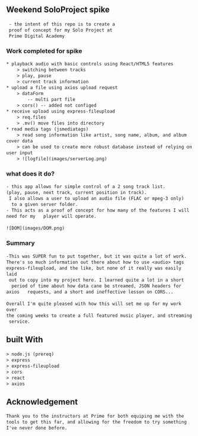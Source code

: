## Weekend SoloProject spike
     - the intent of this repo is to create a   
     proof of concept for my Solo Project at   
     Prime Digital Academy  
### Work completed for spike
    * playback audio with basic controls using React/HTML5 features
        > switching between tracks
        > play, pause
        > current track information
    * upload a file using axios upload request
        > dataForm 
            -- multi part file
        > cors() -- added not configed
    * receive upload using express-fileupload
        > req.files
        > .mv() move files into directory
    * read media tags (jsmediatags)
        > read song information like artist, song name, album, and album cover data
        > can be used to create more robust database instead of relying on user input
        > ![logfile](images/serverLog.png)

### what does it do?
    - this app allows for simple control of a 2 song track list.   
    (play, pause, next track, current position in track).  
     I also allows a user to upload an audio file (FLAC or mpeg-3 only)  
      to a given server folder.   
    - This acts as a proof of concept for how many of the features I will need for my   player will operate.

    ![DOM](images/DOM.png)


### Summary 
    -This was SUPER fun to put together, but it was quite a lot of work.  
    There's so much information out there about how to use <audio> tags  
    express-fileupload, and the like, but none of it really was easily laid  
     out to copy into my project here. I learned quite a lot in a short  
      period of time about how data cane be streamed, JSON headers for axios   requests, and a short and ineffective lesson on CORS...  

    Overall I'm quite pleased with how this will set me up for my work over  
    the coming weeks to create a full featured music player, and streaming  
     service.

## built With
    > node.js (prereq)
    > express
    > express-fileupload
    > cors
    > react
    > axios

## Acknowledgement
    Thank you to the instructors at Prime for both equiping me with the tools to get this far, and allowing for the freedom to try something I've never done before. 